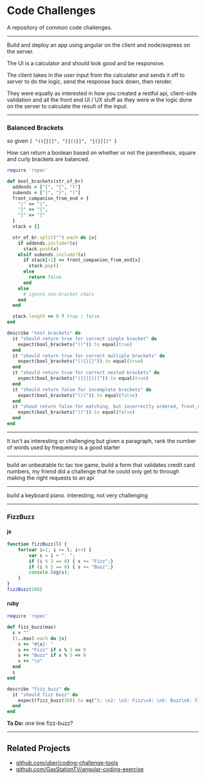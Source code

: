 Code Challenges
===============

A repository of common code challenges.

---

Build and deploy an app using angular on the client and node/express on the server.

The UI is a calculator and should look good and be responsive.

The client takes in the user input from the calculator and sends it off to server to do the logic, send the response back down, then render.

They were equally as interested in how you created a restful api, client-side validation and all the front end UI / UX stuff as they were w the logic done on the server to calculate the result of the input.

---

### Balanced Brackets

so given ```[ "(){}[]", "[{()}]", "{(}][)" ]```

How can return a boolean based on whether or not the parenthesis, square and curly brackets are balanced.

```ruby
require 'rspec'

def bool_brackets(str_of_br)
  addends = ["[", "{", "("]
  subends = ["]", "}", ")"]
  front_companion_from_end = {
    ")" => "(",
    "}" => "{",
    "]" => "["
  }
  stack = []

  str_of_br.split("").each do |x|
    if addends.include?(x)
      stack.push(x)
    elsif subends.include?(x)
      if stack[-1] == front_companion_from_end[x]
        stack.pop()
      else
        return false
      end
    else
      # ignore non-bracket chars
    end
  end

  stack.length == 0 ? true : false
end

describe "test brackets" do
  it "should return true for correct single bracket" do
    expect(bool_brackets("()")).to equal(true)
  end
  it "should return true for correct multiple brackets" do
    expect(bool_brackets("(){}[]")).to equal(true)
  end
  it "should return true for correct nested brackets" do
    expect(bool_brackets("({[]})[]")).to equal(true)
  end
  it "should return false for incomplete brackets" do
    expect(bool_brackets("()(")).to equal(false)
  end
  it "shoud return false for matching, but incorrectly ordered, front_companion_from_end" do
    expect(bool_brackets(")(")).to equal(false)
  end
end

```

---

It isn't as interesting or challenging but given a paragraph, rank the number of words used by frequency is a good starter

---

build an unbeatable tic tac toe game, build a form that validates credit card numbers, my friend did a challenge that he could only get to through making the right requests to an api

---

build a keyboard piano. interesting, not very challenging

---

### FizzBuzz

#### js
```js
function fizzBuzz(l) {
    for(var i=1; i <= l; i++) {
        var s = i + ": ";
        if (i % 3 == 0) { s += "Fizz";}
        if (i % 5 == 0) { s += "Buzz";}
        console.log(s);
    }
}
fizzBuzz(100)
```

#### ruby

```ruby
require 'rspec'

def fizz_buzz(max)
  s = ""
  (1..max).each do |x|
    s += "#{x}: "
    s += "Fizz" if x % 3 == 0
    s += "Buzz" if x % 5 == 0
    s += "\n"
  end
  s
end

describe "fizz_buzz" do
  it "should fizz buzz" do
    expect(fizz_buzz(36)).to eq("1: \n2: \n3: Fizz\n4: \n5: Buzz\n6: Fizz\n7: \n8: \n9: Fizz\n10: Buzz\n11: \n12: Fizz\n13: \n14: \n15: FizzBuzz\n16: \n17: \n18: Fizz\n19: \n20: Buzz\n21: Fizz\n22: \n23: \n24: Fizz\n25: Buzz\n26: \n27: Fizz\n28: \n29: \n30: FizzBuzz\n31: \n32: \n33: Fizz\n34: \n35: Buzz\n36: Fizz\n")
  end
end
```

**To Do:** one line fizz-buzz?

---

## Related Projects

* [github.com/uber/coding-challenge-tools](https://github.com/uber/coding-challenge-tools)
* [github.com/GasStationTV/angular-coding-exercise](https://github.com/GasStationTV/angular-coding-exercise)
